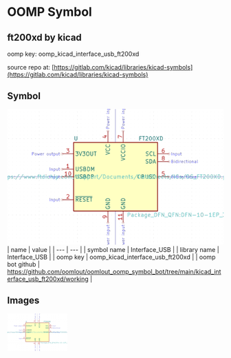 # OOMP Symbol  
## ft200xd  by kicad  
  
oomp key: oomp_kicad_interface_usb_ft200xd  
  
source repo at: [https://gitlab.com/kicad/libraries/kicad-symbols](https://gitlab.com/kicad/libraries/kicad-symbols)  
## Symbol  
  
[![working.png](working_600.png)](working.png)  
| name | value | 
| --- | --- | 
| symbol name | Interface_USB | 
| library name | Interface_USB | 
| oomp key | oomp_kicad_interface_usb_ft200xd | 
| oomp bot github | https://github.com/oomlout/oomlout_oomp_symbol_bot/tree/main/kicad_interface_usb_ft200xd/working | 
## Images  
  
[![working.png](working_140.png)](working.png)  
